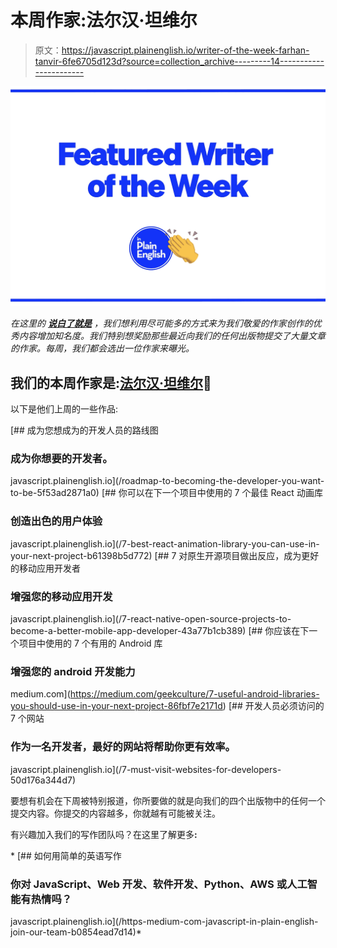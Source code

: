 # 本周作家:法尔汉·坦维尔

> 原文：<https://javascript.plainenglish.io/writer-of-the-week-farhan-tanvir-6fe6705d123d?source=collection_archive---------14----------------------->

![](img/424e9f774c4772306ed63071aba29679.png)

*在这里的* [***说白了就是***](https://plainenglish.io) *，我们想利用尽可能多的方式来为我们敬爱的作家创作的优秀内容增加知名度。我们特别想奖励那些最近向我们的任何出版物提交了大量文章的作家。每周，我们都会选出一位作家来曝光。*

## 我们的本周作家是:[法尔汉·坦维尔](https://farhan-tanvir.medium.com/)🎉

以下是他们上周的一些作品:

[](/roadmap-to-becoming-the-developer-you-want-to-be-5f53ad2871a0) [## 成为您想成为的开发人员的路线图

### 成为你想要的开发者。

javascript.plainenglish.io](/roadmap-to-becoming-the-developer-you-want-to-be-5f53ad2871a0) [](/7-best-react-animation-library-you-can-use-in-your-next-project-b61398b5d772) [## 你可以在下一个项目中使用的 7 个最佳 React 动画库

### 创造出色的用户体验

javascript.plainenglish.io](/7-best-react-animation-library-you-can-use-in-your-next-project-b61398b5d772) [](/7-react-native-open-source-projects-to-become-a-better-mobile-app-developer-43a77b1cb389) [## 7 对原生开源项目做出反应，成为更好的移动应用开发者

### 增强您的移动应用开发

javascript.plainenglish.io](/7-react-native-open-source-projects-to-become-a-better-mobile-app-developer-43a77b1cb389) [](https://medium.com/geekculture/7-useful-android-libraries-you-should-use-in-your-next-project-86fbf7e2171d) [## 你应该在下一个项目中使用的 7 个有用的 Android 库

### 增强您的 android 开发能力

medium.com](https://medium.com/geekculture/7-useful-android-libraries-you-should-use-in-your-next-project-86fbf7e2171d) [](/7-must-visit-websites-for-developers-50d176a344d7) [## 开发人员必须访问的 7 个网站

### 作为一名开发者，最好的网站将帮助你更有效率。

javascript.plainenglish.io](/7-must-visit-websites-for-developers-50d176a344d7) 

要想有机会在下周被特别报道，你所要做的就是向我们的四个出版物中的任何一个提交内容。你提交的内容越多，你就越有可能被关注。

有兴趣加入我们的写作团队吗？在这里了解更多[](/https-medium-com-javascript-in-plain-english-join-our-team-b0854ead7d14)**:**

*[](/https-medium-com-javascript-in-plain-english-join-our-team-b0854ead7d14) [## 如何用简单的英语写作

### 你对 JavaScript、Web 开发、软件开发、Python、AWS 或人工智能有热情吗？

javascript.plainenglish.io](/https-medium-com-javascript-in-plain-english-join-our-team-b0854ead7d14)*